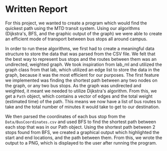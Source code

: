 <p align = "center">
    <h1>Written Report</h1>
  </p>

For this project, we wanted to create a program which would find the quickest path using the MTD transit system. Using our algorithms (Dijkstra's, BFS, and the graphic output of the graph) we were able to create an efficient mode of transport between bus stops all around campus.

In order to run these algorithms, we first had to create a meaningful data structure to store the data that was parsed from the CSV file. We felt that the best way to represent bus stops and the routes between them was an undirected, weighted graph. We took inspiration from lab_ml and utilized the graph class from that lab, which utilized an edge list to store the data in the graph, because it was the most efficient for our purposes. The first feature we implemented was finding the shortest path between any two nodes on the graph, or any two bus stops. As the graph was undirected and weighted, it meant we needed to utilize Dijkstra's algorithm. From this, we get a `Path` object, which contains a vector of edges and the total weight (estimated time) of the path. This means we now have a list of bus routes to take and the total number of minutes it would take to get to our destination.

We then parsed the coordinates of each bus stop from the `Data/BusCoordinates.csv` and used BFS to find the shortest path between each stop that was in our Path object. Using the shortest path between 2 stops found from BFS, we created a graphical output which highlighted the start and end locations, and the path between them. From this, we wrote the output to a PNG, which is displayed to the user after running the program.
